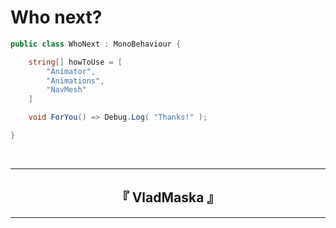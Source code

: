 # Who next?

``` csharp
public class WhoNext : MonoBehaviour {

    string[] howToUse = [
        "Animator",
        "Animations",
        "NavMesh"
    ]

    void ForYou() => Debug.Log( "Thanks!" );

}
```

<br />

---
<h2 align="center">『 VladMaska 』</h2>

---
